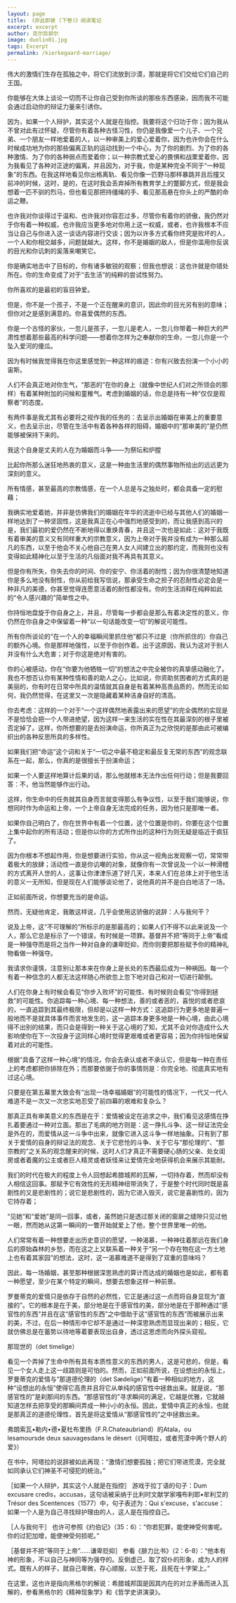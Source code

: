 ```yaml
---
layout: page
title: 《非此即彼 (下卷)》阅读笔记
excerpt: excerpt
author: 克尔凯郭尔
image: duolin01.jpg
tags: Excerpt
permalink: /kierkegaard-marriage/
---
```


伟大的激情们生存在孤独之中，将它们流放到沙漠，那就是将它们交给它们自己的王国。

你能够在大体上谈论一切而不让你自己受到你所谈的那些东西感染，因而我不可能会通过启动你的辩证力量来引诱你。

因为，如果一个人辩护，其实这个人就是在指控。我要将这个归功于你；因为我从不曾对此有过怀疑，尽管你有着各种古怪习性，你仍是我像爱一个儿子、一个兄弟、一个朋友一样地爱着的人，以一种审美上的爱心爱着你，因为也许你会在什么时候成功地为你的那些偏离正轨的运动找到一个中心，为了你的剧烈、为了你的各种激情、为了你的各种弱点而爱着你；以一种宗教式爱心的畏惧和战栗爱着你，因为我看见了各种对正途的偏离，并且因为，对于我，你是某种完全不同于“一种现象”的东西。在我这样地看见你出格离轨、看见你像一匹野马那样暴跳并且后撞又前冲的时候，这时，是的，在这时我会丢弃掉所有教育学上的蹩脚方式，但是我会想着一匹不驯的烈马，但也看见那把持缰绳的手、看见那高悬在你头上的严酷的命运之鞭。

也许我对你谈得过于温和、也许我对你容忍过多，尽管你有着你的骄傲，我仍然对于你有着一种权威，也许我应当更多地对你用上这一权威，或者，也许我根本不应当让自己与你进入这一谈话内容进行交谈；因为以许多方式看你终究是败坏的人，一个人和你相交越多，问题就越大。这样，你不是婚姻的敌人，但是你滥用你反讽的目光和你讥刺的奚落来嘲笑它。

你是确实地击中了目标的，你有诸多敏锐的观察；但我也想说：这也许就是你错处所在。你的生命变成了对于“去生活”的纯粹的尝试性努力。

你所喜欢的是最初的盲目钟爱。

但是，你不是一个孩子，不是一个正在醒来的意识，因此你的目光另有别的意味；但你对之是感到满意的。你喜爱偶然的东西。

你是一个古怪的家伙，一忽儿是孩子，一忽儿是老人，一忽儿你带着一种巨大的严肃性想着那些最高的科学问题——想着你怎样为之奉献你的生命，一忽儿你是一个坠入爱河的傻瓜。

因为有时候我觉得我在你这里感觉到一种这样的痕迹：你有兴致去扮演一个小小的宙斯。

人们不会真正地对你生气，“那恶的”在你的身上（就像中世纪人们对之所领会的那样）有着某种附加的问候和童稚气。考虑到婚姻的话，你总是持有一种“仅仅是观察者”的态度。

有两件事是我尤其有必要将之视作我的任务的：去呈示出婚姻在审美上的重要意义，也去呈示出，尽管在生活中有着各种各样的阻碍，婚姻中的“那审美的”是仍然能够被保持下来的。

我这个自身是丈夫的人在为婚姻而斗争——为祭坛和炉膛

比起你所那么迷狂地热衷的意义，这是一种由生活里的偶然事物所给出的远远更为深刻的意义。

所有情感，甚至最高的宗教情感，在一个人总是与之独处时，都会具备一定的慰藉；

我确实地爱着她，并非是仿佛我们的婚姻在年华的流逝中已经与其他人们的婚姻一样地达到了一种坚固性，这是我真正在心中强烈地感受到的，而让我感到高兴的是，我们最初的爱仍然在不断地得以重焕青春，并且这一次也是如此：这对于我既有着审美的意义又有同样重大的宗教意义，因为上帝对于我并没有成为一种那么超凡的东西，以至于他会不关心他自己在男人女人间建立出的那约定，而我则也没有变得如此精神化以至于生活的凡俗面对我不再具有其意义。

但是你有所失，你失去你的时间、你的安宁、你活着的耐性；因为你很清楚地知道你是多么地没有耐性，你从前给我写信说，那承受生命之担子的忍耐性必定会是一种非凡的美德，你甚至觉得连愿意活着的耐性都没有。你的生活消释在纯粹如此的“令人感兴趣的”简单性之中。

你持恒地盘旋于你自身之上，并且，尽管每一步都会是那么有着决定性的意义，你仍然在你自身之中保留着一种“以一句话能改变一切”的解说可能性。

所有你所谈论的“在一个人的幸福瞬间里抓住他”都只不过是（你所抓住的）你自己的额外心境。你是那样地强性，以至于你创作着。出于这原因，我认为这对于别人并没有什么大危害；对于你这是绝对有害的。

你的心被感动，你在“你要为他牺牲一切”的想法之中完全被你的真挚感动融化了。我也不想否认你有某种性情和善的助人之心，比如说，你资助贫困者的方式真的是美丽的，你有时在日常中所具的温情就其自身是有着某种高贵品质的，然而无论如何，我仍然觉得，在这里又一次是隐藏着某种洁身自好的清高。

你去考虑：这样的一个对于“一个这样偶然地表露出来的愿望”的完全偶然的实现是不是恰恰会把一个人带进绝望，因为这样一来生活的实在性在其最深刻的根子里被否定掉了。这样，你所想要的是去扮演命运，你所真正为之欣悦的是那由此可被编织出的各种反思所具的多样性。

如果我们把“命运”这个词和关于“一切之中最不稳定和最反复无常的东西”的观念联系在一起，那么，你真的是很擅长于扮演命运；

如果一个人要这样地算计后果的话，那么他就根本无法作出任何行动；但是我要回答：不，他当然能够作出行动。

这样，你生命中的任务就其自身而言就变得那么有争议性，以至于我们能够说，你想同时作为命运和上帝，一个上帝自身无法完成的任务，因为他只是那唯一者。

如果你自己明白了，你在世界中有着一个位置，这个位置是你的，你要在这个位置上集中起你的所有活动；但是你以你的方式所作出的这种行为则无疑是临近于疯狂了。

因为你根本不想起作用，你是想要进行实验，你从这一视角出发观察一切，常常带着极大的放肆；活动性一直是你讥嘲的对象，就像你有一次曾说及一个以一种滑稽的方式离开人世的人，这事让你津津乐道了好几天，本来人们在总体上对于他生活的意义一无所知，但是现在人们能够谈论他了，说他真的并不是白白地活了一场。

正如前面所说，你想要充当的是命运。

然而，无疑他肯定，我敢这样说，几乎会使用这骄傲的说辞：人与我何干？

说及上帝，这“不可理解的”所标示的是那最高的；如果人们不得不以此来说及一个人，那么它总是标示了一个错误，有时候是一项罪。基督并不把“等同于上帝”看成是一种强夺而是将之当作一种对自身的谦卑贬抑，而你则要把那些赋予你的精神礼物看做一种强夺。

我请求你谨慎，注意别让那本来在你身上是长处的东西最后成为一种祸因。每一个有着一种信念的人都无法这样随心所欲忽上忽下地对自己和对一切进行颠倒。

人们在你身上有时候会看见“你步入败坏”的可能性、有时候则会看见“你得到拯救”的可能性。你追踪每一种心境、每一种想法，善的或者恶的，喜悦的或者悲哀的，一直追踪到其最终极限，但却是以这样一种方式：这追踪行为更多地是普遍一般地而不是就具体事件而言地发生的，这一追踪本身更多地是一种心境，由此心境得不出别的结果，而只会是得到一种关于这心境的了知，尤其不会对你造成什么大影响使你在下一次投身于这同样心境时觉得更艰难或者更容易；因为你持恒地保留着对此的可能性。

根据“具备了这样一种心境”的情况，你会去承认或者不承认它，但是每一种在责任上的考虑都把你排除在外；而那要依据于你的事情则是：你完全地、彻底真实地有过这心境。

只要是在第五幕里大致会有“出现一场幸福婚姻”的可能性的情况下，一代又一代人难道不是一次又一次忠实地忍受了前四幕的艰难和复杂么？

那真正具有审美意义的东西是在于：爱情被设定在追求之中，我们看见这感情在挣扎着要通过一种对立面。那出了毛病的地方则是：这一挣扎斗争、这一辩证法完全是外在的，而爱情从这一斗争中出来，就像它进入这斗争一样地抽象。只有到了那关于爱情的自身的辩证法的观念、关于它悲怆的斗争、关于它与“那伦理的”、“那宗教的”之关系的观念醒来的时候，这时人们才真正不需要硬心肠的父亲、处女闺房或者着魔的公主或者巨人精灵或者妖怪来让爱情完全地获得机会来展示其能耐。

我们的时代在极大的程度上令人回想起希腊城邦的瓦解，一切持存着，然而却没有人相信这回事。那赋予它有效性的无形精神纽带消失了，于是整个时代同时既是喜剧性的又是悲剧性的；说它是悲剧性的，因为它进入毁灭，说它是喜剧性的，因为它持存着；

“见她”和“爱她”是同一回事，或者，虽然她只是透过那关闭的窗扉之缝隙只见过他一眼，然而她从这第一瞬间的一瞥开始就爱上了他，整个世界里唯一的他。

人们常常有着一种想要走出历史意识的愿望，一种渴慕，一种神往着那远在我们身后的原始森林的乡愁，而在这之上又联系着一种关于“另一个存在物在这一方土地上也有着其家园”的想法，这时，这一渴慕难道不是得到了双重的意味吗？

因此，每一场婚姻，甚至那种根据深思熟虑的算计而达成的婚姻也是如此，都有着一种愿望，至少在某个特定的瞬间，想要去想象这样一种前景。

罗曼蒂克的爱情只是依存于自然的必然性，它正是通过这一点而将自身显现为“直接的”。它的根本是在于美，部分地是在于感官性的美，部分地是在于那种通过“感官性的东西”并且在这“感官性的东西”之中借助于这“感官性的东西”而被展示出来的美，不过，在后一种情形中它却不是通过一种深思熟虑而显现出来的；相反，它就仿佛总是在蓄势以待地等着要表现出自身，透过这思虑而向外探头窥视。

那现世的（det timelige）

看见一个弄掉了生命中所有具有本质性意义的东西的男人，这是可悲的，但是，看见一个女人走上这一歧路则是可怕的。然而，正如前面所说，在设想出的永恒上，罗曼蒂克的爱情与“那道德伦理的（det Sædelige）”有着一种相似的地方，这种“设想出的永恒”使得它高贵并且将它从单纯的感官性中拯救出来。就是说，“那感官性的”是刹那间的东西。“那感官性的”寻求瞬间的满足，它越是优雅，它就越知道怎样去把享受的那瞬间弄成一种小小的永恒。因此，爱情中真正的永恒，也就是那真正的道德伦理性，首先是将这爱情从“那感官性的”之中拯救出来。

弗朗索瓦•勒内•德•夏杜布里扬（F.R.Chateaubriand）的Atala，ou lesamoursde deux sauvagesdans le désert（《阿塔拉，或者荒漠中两个野人的爱》）

在书中，阿塔拉的说辞被如此再现：“激情们想要孤独；把它们带进荒漠，完全就如同承认它们神圣不可侵犯的统治。”

［如果一个人辩护，其实这个人就是在指控］ 游戏于拉丁语的句子：Dum excusare credis，accusas，这句话被采纳于比利时文献学家嘎布利耶•牟利艾的Trésor des Scentences（1577）中，句子表述为：Qui s'excuse，s'accuse：如果一个人是为自己寻找辩护理由的人，这人是在指控自己。

［人与我何干］ 也许可参照《约伯记》（35：6）：“你若犯罪，能使神受何害呢。你的过犯加增，能使神受何损呢。”

［基督并不把“等同于上帝”……谦卑贬抑］ 参看《腓力比书》（2：6-8）：“他本有神的形象，不以自己与神同等为强夺的。反倒虚己，取了奴仆的形象，成为人的样式。既有人的样子，就自己卑微，存心顺服，以至于死，且死在十字架上。”

在这里，这也许是指向黑格尔的解说：希腊城邦国是因其内在的对立矛盾而进入瓦解的，参看黑格尔的《精神现象学》和《哲学史讲演录》。
